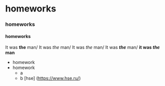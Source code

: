 # homeworks
### homeworks
#### homeworks
 It was **the** man/ 
 It was *the* man/
 It was _the_ man/
 It was ***the*** man/
**it was _the_ man**
+ homework
+ homework
  + a
  + b
[hse] (https://www.hse.ru/)
